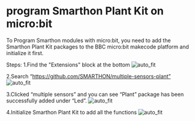 # program Smarthon Plant Kit on micro:bit

To Program Smarthon modules with micro:bit, you need to add the Smarthon Plant Kit packages to the BBC micro:bit makecode platform and initialize it first.

Steps:
1.Find the "Extensions" block at the bottom
![auto_fit](images/07programstep1.png)

2.Search “https://github.com/SMARTHON/multiple-sensors-plant”
![auto_fit](images/07programstep2.png)

3.Clicked “multiple sensors” and you can see “Plant” package has been successfully added under “Led”.
![auto_fit](images/07programstep3.png)

4.Initialize Smarthon Plant Kit to add all the functions
![auto_fit](images/07programstep4.png)